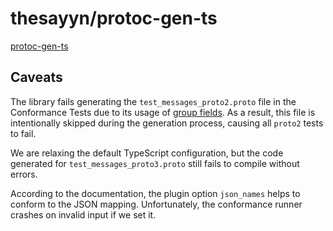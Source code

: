 # thesayyn/protoc-gen-ts

[protoc-gen-ts](https://github.com/thesayyn/protoc-gen-ts)


## Caveats

The library fails generating the `test_messages_proto2.proto` file in the Conformance Tests due to its
usage of [group fields](https://protobuf.dev/reference/protobuf/proto2-spec/#group_field).  As a result, this file is
intentionally skipped during the generation process, causing all `proto2` tests to fail.

We are relaxing the default TypeScript configuration, but the code generated for `test_messages_proto3.proto` still 
fails to compile without errors.

According to the documentation, the plugin option `json_names` helps to conform to the JSON mapping.
Unfortunately, the conformance runner crashes on invalid input if we set it. 

